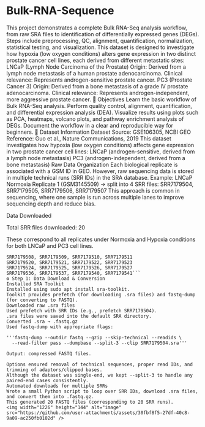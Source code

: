 # Bulk-RNA-Sequence
This project demonstrates a complete Bulk RNA-Seq analysis workflow, from raw SRA files to identification of differentially expressed genes (DEGs). Steps include preprocessing, QC, alignment, quantification, normalization, statistical testing, and visualization.
This dataset is designed to investigate how hypoxia (low oxygen conditions) alters gene expression in two distinct prostate cancer cell lines, each derived from different metastatic sites:
LNCaP (Lymph Node Carcinoma of the Prostate)
Origin: Derived from a lymph node metastasis of a human prostate adenocarcinoma.
Clinical relevance: Represents androgen-sensitive prostate cancer.
PC3 (Prostate Cancer 3)
Origin: Derived from a bone metastasis of a grade IV prostate adenocarcinoma.
Clinical relevance: Represents androgen-independent, more aggressive prostate cancer.
📌 Objectives
Learn the basic workflow of Bulk RNA-Seq analysis.
Perform quality control, alignment, quantification, and differential expression analysis (DEA).
Visualize results using plots such as PCA, heatmaps, volcano plots, and pathway enrichment analysis of DEGs.
Document the workflow in a clear and reproducible way for beginners.
📂 Dataset Information
Dataset Source: GSE106305, NCBI GEO
Reference: Guo et al., Nature Communications, 2019
This dataset investigates how hypoxia (low oxygen conditions) affects gene expression in two prostate cancer cell lines:
LNCaP (androgen-sensitive, derived from a lymph node metastasis)
PC3 (androgen-independent, derived from a bone metastasis)
Raw Data Organization
Each biological replicate is associated with a GSM ID in GEO.
However, raw sequencing data is stored in multiple technical runs (SRR IDs) in the SRA database.
Example:
LNCaP Normoxia Replicate 1 (GSM3145509) → split into 4 SRR files:
SRR7179504, SRR7179505, SRR7179506, SRR7179507
This approach is common in sequencing, where one sample is run across multiple lanes to improve sequencing depth and reduce bias.

Data Downloaded

Total SRR files downloaded: 20

These correspond to all replicates under Normoxia and Hypoxia conditions for both LNCaP and PC3 cell lines.
```SRR7179504, SRR7179505, SRR7179506, SRR7179507
SRR7179508, SRR7179509, SRR7179510, SRR7179511
SRR7179520, SRR7179521, SRR7179522, SRR7179523
SRR7179524, SRR7179525, SRR7179526, SRR7179527
SRR7179536, SRR7179537, SRR7179540, SRR7179541```
⚙️ Step 1: Data Download & Conversion
Installed SRA Toolkit
Installed using sudo apt install sra-toolkit.
Toolkit provides prefetch (for downloading .sra files) and fastq-dump (for converting to FASTQ).
Downloaded raw .sra files
Used prefetch with SRR IDs (e.g., prefetch SRR7179504).
.sra files were saved into the default SRA directory.
Converted .sra → .fastq.gz
Used fastq-dump with appropriate flags:

'''fastq-dump --outdir fastq --gzip --skip-technical --readids \
  --read-filter pass --dumpbase --split-3 --clip SRR7179504.sra'''

Output: compressed FASTQ files.

Options ensured removal of technical sequences, proper read IDs, and trimming of adaptors/clipped bases.
Although the dataset was single-end, we kept --split-3 to handle any paired-end cases consistently.
Automated downloads for multiple SRRs
Wrote a small Python script to loop over SRR IDs, download .sra files, and convert them into .fastq.gz.
This generated 20 FASTQ files (corresponding to 20 SRR runs).
<img width="1226" height="144" alt="image" src="https://github.com/user-attachments/assets/30fbf8f5-27df-40c8-9a09-ac250fb0102d" />
